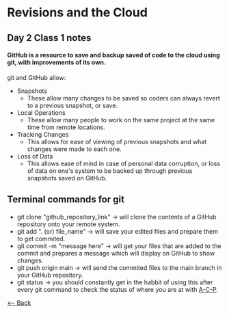 # Revisions and the Cloud

## Day 2 Class 1 notes

#### GitHub is a resource to save and backup saved of code to the cloud using git, with improvements of its own.

git and GitHub allow:
- Snapshots
    - These allow many changes to be saved so coders can always revert to a previous snapshot, or save.
- Local Operations
    - These allow many people to work on the same project at the same time from remote locations.
- Tracking Changes
    - This allows for ease of viewing of previous snapshots and what changes were made to each one.
- Loss of Data
    - This allows ease of mind in case of personal data corruption, or loss of data on one's system to be backed up through previous snapshots saved on GitHub.

## Terminal commands for git

#### 
- git clone "github_repository_link" -> will clone the contents of a GitHub repository onto your remote system.
- git add ". (or) file_name" -> will save your edited files and prepare them to get commited.
- git commit -m "message here" -> will get your files that are added to the commit and prepares a message which will display on GitHub to show changes.
- git push origin main -> will send the commited files to the main branch in your GitHub repository.
- git status -> you should constantly get in the habbit of using this after every git command to check the status of where you are at with [A-C-P](ACP.md).

[<-- Back](README.md)